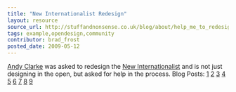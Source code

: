 ```yaml
---
title: "New Internationalist Redesign"
layout: resource
source_url: http://stuffandnonsense.co.uk/blog/about/help_me_to_redesign_new_internationalist/
tags: example,opendesign,community
contributor: brad_frost
posted_date: 2009-05-12
---
```

[Andy Clarke](https://twitter.com/malarkey) was asked to redesign the [New Internationalist](http://newint.org/) and is not just designing in the open, but asked for help in the process. Blog Posts: [1](http://stuffandnonsense.co.uk/blog/about/help_me_to_redesign_new_internationalist/) [2](http://www.stuffandnonsense.co.uk/blog/about/struggling_with_the_new_internationalist_wordmark) [3](http://www.stuffandnonsense.co.uk/blog/about/new_internationalist_online_branding) [4](http://stuffandnonsense.co.uk/blog/about/new_internationalist_the_last_ten_days/) [5](http://stuffandnonsense.co.uk/blog/about/the_new_internationalist_home_page_challenge/) [6](http://www.stuffandnonsense.co.uk/blog/about/designing_new_internationalist_blog_pages) [7](http://www.stuffandnonsense.co.uk/blog/about/designing_new_internationalist_magazine_pages/) [8](http://www.stuffandnonsense.co.uk/blog/about/a_top_down_look_at_the_new_internationalist_redesign/) [9](http://www.stuffandnonsense.co.uk/blog/about/the_new_internationalist_redesign_process/)